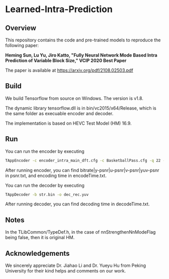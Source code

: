 # Learned-Intra-Prediction

## Overview

This repository contains the code and pre-trained models to reproduce the following paper:

**Heming Sun, Lu Yu, Jiro Katto, "Fully Neural Network Mode Based Intra Prediction of Variable Block Size," VCIP 2020 Best Paper**

The paper is available at https://arxiv.org/pdf/2108.02503.pdf

## Build

We build Tensorflow from source on Windows. The version is v1.8.

The dynamic library tensorflow.dll is in bin/vc2015/x64/Release, which is the same folder as execuable encoder and decoder.

The implementation is based on HEVC Test Model (HM) 16.9.

## Run

You can run the encoder by executing

```Bash
TAppEncoder -c encoder_intra_main_dft.cfg -c BasketballPass.cfg -q 22 -f 1 --SummaryOutFilename="psnr.txt" -b str.bin -o rec.yuv
```

After running encoder, you can find bitrate|y-psnr|u-psnr|v-psnr|yuv-psnr in psnr.txt, and encoding time in encodeTime.txt.

You can run the decoder by executing

```Bash
TAppDecoder -b str.bin -o dec_rec.yuv
```

After running decoder, you can find decoding time in decodeTime.txt.

## Notes

In the TLibCommon/TypeDef.h, in the case of nnStrengthenNnModeFlag being false, then it is original HM.

## Acknowledgements

We sincerely appreciate Dr. Jiahao Li and Dr. Yueyu Hu from Peking University for their kind helps and comments on our work.

